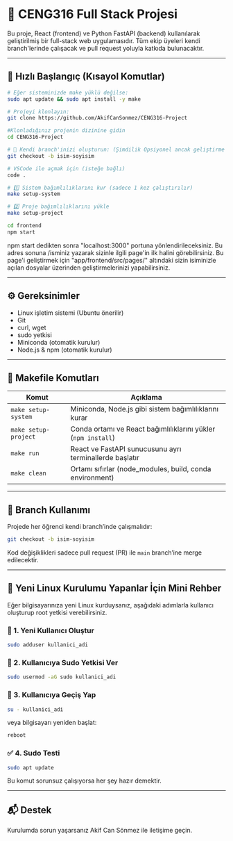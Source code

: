 # 🧠 CENG316 Full Stack Projesi

Bu proje, React (frontend) ve Python FastAPI (backend) kullanılarak geliştirilmiş bir full-stack web uygulamasıdır. Tüm ekip üyeleri kendi branch'lerinde çalışacak ve pull request yoluyla katkıda bulunacaktır.

---

## 🚀 Hızlı Başlangıç (Kısayol Komutlar)

```bash
# Eğer sisteminizde make yüklü değilse:
sudo apt update && sudo apt install -y make

# Projeyi klonlayın:
git clone https://github.com/AkifCanSonmez/CENG316-Project

#Klonladığınız projenin dizinine gidin
cd CENG316-Project

# 🔀 Kendi branch'inizi oluşturun: (Şimdilik Opsiyonel ancak geliştirme aşamasında kritik bir durum şimdiden git öğrenin eğer bilmiyorsanız).
git checkout -b isim-soyisim

# VSCode ile açmak için (isteğe bağlı)
code .

# 1️⃣ Sistem bağımlılıklarını kur (sadece 1 kez çalıştırılır)
make setup-system

# 2️⃣ Proje bağımlılıklarını yükle
make setup-project

```

```bash
cd frontend
npm start
```

npm start dedikten sonra "localhost:3000" portuna yönlendirileceksiniz. Bu adres sonuna /isminiz yazarak sizinle ilgili page'in
ilk halini görebilirsiniz. Bu page'i geliştirmek için "app/frontend/src/pages/" altındaki sizin isiminizle açılan dosyalar 
üzerinden geliştirmelerinizi yapabilirsiniz.

---

## ⚙️ Gereksinimler

- Linux işletim sistemi (Ubuntu önerilir)
- Git
- curl, wget
- sudo yetkisi
- Miniconda (otomatik kurulur)
- Node.js & npm (otomatik kurulur)

---

## 🧪 Makefile Komutları

| Komut               | Açıklama                                                                 |
|--------------------|--------------------------------------------------------------------------|
| `make setup-system`| Miniconda, Node.js gibi sistem bağımlılıklarını kurar                    |
| `make setup-project`| Conda ortamı ve React bağımlılıklarını yükler (`npm install`)           |
| `make run`          | React ve FastAPI sunucusunu ayrı terminallerde başlatır                 |
| `make clean`        | Ortamı sıfırlar (node_modules, build, conda environment)                |

---

## 🔀 Branch Kullanımı

Projede her öğrenci kendi branch’inde çalışmalıdır:

```bash
git checkout -b isim-soyisim
```

Kod değişiklikleri sadece pull request (PR) ile `main` branch’ine merge edilecektir.

---

## 🧰 Yeni Linux Kurulumu Yapanlar İçin Mini Rehber

Eğer bilgisayarınıza yeni Linux kurduysanız, aşağıdaki adımlarla kullanıcı oluşturup root yetkisi verebilirsiniz.

### 👤 1. Yeni Kullanıcı Oluştur

```bash
sudo adduser kullanici_adi
```

### 🔐 2. Kullanıcıya Sudo Yetkisi Ver

```bash
sudo usermod -aG sudo kullanici_adi
```

### 🔁 3. Kullanıcıya Geçiş Yap

```bash
su - kullanici_adi
```

veya bilgisayarı yeniden başlat:

```bash
reboot
```

### ✅ 4. Sudo Testi

```bash
sudo apt update
```

Bu komut sorunsuz çalışıyorsa her şey hazır demektir.

---

## 📬 Destek

Kurulumda sorun yaşarsanız Akif Can Sönmez ile iletişime geçin.
